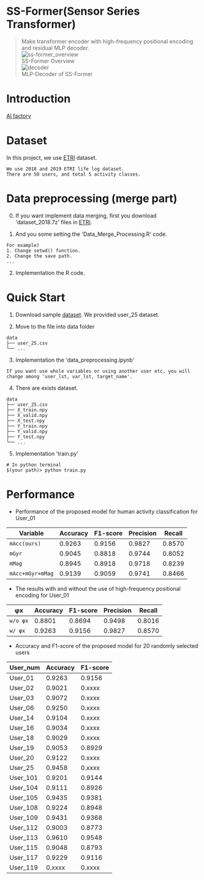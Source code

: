 # SS-Former(Sensor Series Transformer)
> Make transformer encoder with high-frequency positional encoding and residual MLP decoder.  
![ss-former_overview](https://user-images.githubusercontent.com/98331298/231897843-e5542980-6b6d-4de3-87ee-fc77ab7a225c.jpg)  
> SS-Former Overview    
![decoder](https://user-images.githubusercontent.com/98331298/231897806-3496fde7-fd5b-4dfa-899e-7f3e52d029c5.jpg)  
> MLP-Decoder of SS-Former  
  
# Introduction
[AI factory](https://aifactory.space/competition/detail/2234)
  
# Dataset
In this project, we use [ETRI](https://nanum.etri.re.kr/share/schung1/ETRILifelogDataset2020?lang=ko_KR) dataset.
```
We use 2018 and 2019 ETRI life log dataset.
There are 50 users, and total 5 activity classes.
```  
  
# Data preprocessing (merge part)
0. If you want implement data merging, first you download 'dataset_2018.7z' files in [ETRI](https://nanum.etri.re.kr/share/schung1/ETRILifelogDataset2020?lang=ko_KR). 

1. And you some setting the 'Data_Merge_Processing.R' code.
```
For example)
1. Change setwd() function. 
2. Change the save path.
...
```

2. Implementation the R code.
    
# Quick Start
1. Download sample [dataset](). We provided user_25 dataset.
  
2. Move to the file into data folder
```
data
├── user_25.csv
└── ...
```
  
3. Implementation the 'data_preprocessing.ipynb'
```
If you want use whole variables or using another user etc, you will change among 'user_lst, var_lst, target_name'.
```
  
 4. There are exists dataset.
 ```
data
├── user_25.csv
├── X_train.npy
├── X_valid.npy
├── X_test.npy
├── Y_train.npy
├── Y_valid.npy
├── Y_test.npy
└── ...
```
  
5. Implementation 'train.py'
```
# In python terminal
$(your path)> python train.py
```
  
# Performance 
- Performance of the proposed model for human activity classification for User_01  
  
| Variable | Accuracy | F1-score | Precision | Recall | 
| ------------- | ------------- | ------------- | ------------- | ------------- |
| `mAcc(ours)` | 0.9263 | 0.9156 | 0.9827 | 0.8570 |
| `mGyr` | 0.9045 | 0.8818 | 0.9744 | 0.8052 |
| `mMag` | 0.8945 | 0.8918 | 0.9718 | 0.8239 |
| `mAcc+mGyr+mMag` | 0.9139 | 0.9059 | 0.9741 | 0.8466 |
  
- The results with and without the use of high-frequency positional encoding for User_01  
   
| φx | Accuracy | F1-score | Precision | Recall | 
| ------------- | ------------- | ------------- | ------------- | ------------- |
| `w/o φx` | 0.8801 | 0.8694 | 0.9498 | 0.8016 |
| `w/ φx` | 0.9263 | 0.9156 | 0.9827 | 0.8570 |

- Accuracy and F1-score of the proposed model for 20 randomly selected users  
   
| User_num | Accuracy | F1-score |  
| ------------- | ------------- | ------------- | 
| User_01 | 0.9263 | 0.9156 | 
| User_02 | 0.9021 | 0.xxxx | 
| User_03 | 0.9072 | 0.xxxx | 
| User_06 | 0.9250 | 0.xxxx | 
| User_14 | 0.9104 | 0.xxxx | 
| User_16 | 0.9034 | 0.xxxx | 
| User_18 | 0.9029 | 0.xxxx | 
| User_19 | 0.9053 | 0.8929 | 
| User_20 | 0.9122 | 0.xxxx | 
| User_25 | 0.9458 | 0.xxxx | 
| User_101 | 0.9201 | 0.9144 | 
| User_104 | 0.9111 | 0.8926 | 
| User_105 | 0.9435 | 0.9381 | 
| User_108 | 0.9224 | 0.8948 | 
| User_109 | 0.9431 | 0.9368 | 
| User_112 | 0.9003 | 0.8773 | 
| User_113 | 0.9610 | 0.9548 | 
| User_115 | 0.9048 | 0.8793 | 
| User_117 | 0.9229 | 0.9116 | 
| User_119 | 0.xxxx | 0.xxxx | 
